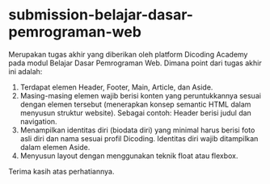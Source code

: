 # submission-belajar-dasar-pemrograman-web

Merupakan tugas akhir yang diberikan oleh platform Dicoding Academy pada modul Belajar Dasar Pemrograman Web.
Dimana point dari tugas akhir ini adalah:
1. Terdapat elemen Header, Footer, Main, Article, dan Aside.
2. Masing-masing elemen wajib berisi konten yang peruntukkannya sesuai dengan elemen tersebut (menerapkan konsep semantic HTML dalam menyusun struktur website).
Sebagai contoh: Header berisi judul dan navigation.
3. Menampilkan identitas diri (biodata diri) yang minimal harus berisi foto asli diri dan nama sesuai profil Dicoding. Identitas diri wajib ditampilkan dalam elemen Aside.
4. Menyusun layout dengan menggunakan teknik float atau flexbox.

Terima kasih atas perhatiannya.

